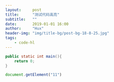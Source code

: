 ```yaml
---
layout:     post
title:      "测试代码高亮"
subtitle:   ""
date:       2019-01-01 16:00
author:     "Hux"
header-img: "img/title-bg/post-bg-18-8-25.jpg"
tags:
    - code-hl
---
```


```java
public static int main(){
    return 0;
}
```
```javascript
document.getElement("11")
```
